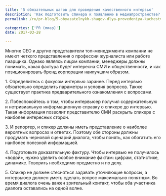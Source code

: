 ```yaml
---
title: '5 обязательных шагов для проведения качественного интервью'
description: 'Как подготовить спикера к появлению в медиапространстве? Как сделать интервью качественным и интересным? Консалтинговая группа «Полилог» решила поделиться, какие шаги нужно сделать для плодотворной беседы со спикером.'
permalink: /ru/pr-blog/5-obyazatelnykh-shagov-dlya-provedeniya-kachestvennogo-interview

categories: ['PR (пиар)']
date: 2017-03-28

---
```

<p>Многие CEO и другие представители топ-менеджмента компании не имеют четкого представления о профессии журналиста или работе пиарщика. Однако являясь лицом компании, менеджеры должны понимать, какая фактура будет интересна СМИ и общественности, и как позиционировать бренд корпорации наилучшим образом.</p>
<p>1. Определитесь с фокусом интервью заранее. Перед интервью обязательно определить параметры и условия вопросов. Также существует практика предварительного ознакомления с вопросами.</p>
<p>2. Побеспокойтесь о том, чтобы интервьюер получил содержательную и нетривиальную информационную справку о спикере до интервью. Такая информация позволит представителю СМИ раскрыть спикера с наиболее интересных сторон.</p>
<p>3. И репортер, и спикер должны иметь представление о наиболее вероятных вопросах и ответах. Поэтому обе стороны должны продумать черновой сценарий диалога, чтобы понять, как обогатить его наиболее полезной информацией.</p>
<p>4. Подготовьте доказательную фактуру. Чтобы интервью не получилось &laquo;водой&raquo;, нужно уделить особое внимание фактам: цифрам, статистике, динамике. Говорить необходимо предметно и по делу.</p>
<p>5. Спикер не должен стесняться задавать уточняющие вопросы, а интервьюер должен уметь сделать вопрос максимально понятным. Во время диалога очень важен зрительный контакт, чтобы оба участника диалога оставались на одной волне.</p>

